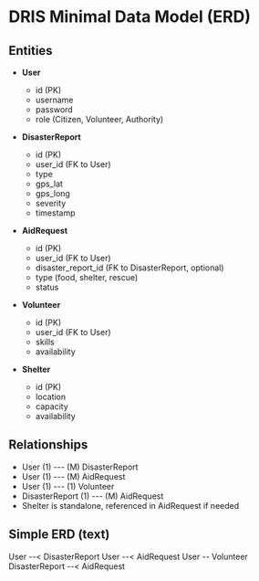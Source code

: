 # DRIS Minimal Data Model (ERD)

## Entities

- **User**
  - id (PK)
  - username
  - password
  - role (Citizen, Volunteer, Authority)

- **DisasterReport**
  - id (PK)
  - user_id (FK to User)
  - type
  - gps_lat
  - gps_long
  - severity
  - timestamp

- **AidRequest**
  - id (PK)
  - user_id (FK to User)
  - disaster_report_id (FK to DisasterReport, optional)
  - type (food, shelter, rescue)
  - status

- **Volunteer**
  - id (PK)
  - user_id (FK to User)
  - skills
  - availability

- **Shelter**
  - id (PK)
  - location
  - capacity
  - availability

## Relationships

- User (1) --- (M) DisasterReport
- User (1) --- (M) AidRequest
- User (1) --- (1) Volunteer
- DisasterReport (1) --- (M) AidRequest
- Shelter is standalone, referenced in AidRequest if needed

## Simple ERD (text)

User --< DisasterReport
User --< AidRequest
User -- Volunteer
DisasterReport --< AidRequest